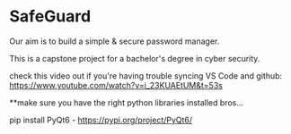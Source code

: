 # SafeGuard

Our aim is to build a simple & secure password manager.

This is a capstone project for a bachelor's degree in cyber security.

check this video out if you're having trouble syncing VS Code and github: https://www.youtube.com/watch?v=i_23KUAEtUM&t=53s

**make sure you have the right python libraries installed bros...

pip install PyQt6 - https://pypi.org/project/PyQt6/
